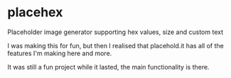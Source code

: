 # placehex
Placeholder image generator supporting hex values, size and custom text

I was making this for fun, but then I realised that placehold.it has all of the features I'm making here and more.

It was still a fun project while it lasted, the main functionality is there.
